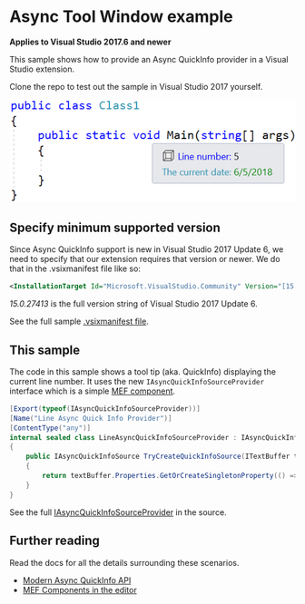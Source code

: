 # Async Tool Window example

**Applies to Visual Studio 2017.6 and newer**

This sample shows how to provide an Async QuickInfo provider in a Visual Studio extension.

Clone the repo to test out the sample in Visual Studio 2017 yourself.

![Quick Info](art/QuickInfo.png)

## Specify minimum supported version
Since Async QuickInfo support is new in Visual Studio 2017 Update 6, we need to specify that our extension requires that version or newer. We do that in the .vsixmanifest file like so:

```xml
<InstallationTarget Id="Microsoft.VisualStudio.Community" Version="[15.0.27413, 16.0)" />
```

*15.0.27413* is the full version string of Visual Studio 2017 Update 6.

See the full sample [.vsixmanifest file](src/source.extension.vsixmanifest).

## This sample
The code in this sample shows a tool tip (aka. QuickInfo) displaying the current line number. It uses the new `IAsyncQuickInfoSourceProvider` interface which is a simple [MEF component](https://docs.microsoft.com/en-us/visualstudio/extensibility/managed-extensibility-framework-in-the-editor).

```c#
[Export(typeof(IAsyncQuickInfoSourceProvider))]
[Name("Line Async Quick Info Provider")]
[ContentType("any")]
internal sealed class LineAsyncQuickInfoSourceProvider : IAsyncQuickInfoSourceProvider
{
    public IAsyncQuickInfoSource TryCreateQuickInfoSource(ITextBuffer textBuffer)
    {
        return textBuffer.Properties.GetOrCreateSingletonProperty(() => new LineAsyncQuickInfoSource(textBuffer));
    }
}
```

See the full [IAsyncQuickInfoSourceProvider](src/LineAsyncQuickInfoProvider.cs) in the source.


## Further reading
Read the docs for all the details surrounding these scenarios.

* [Modern Async QuickInfo API](https://github.com/Microsoft/vs-editor-api/wiki/Modern-Quick-Info-API)
* [MEF Components in the editor](https://docs.microsoft.com/en-us/visualstudio/extensibility/managed-extensibility-framework-in-the-editor)